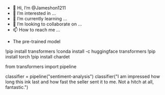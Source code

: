 - 👋 Hi, I’m @Jameshon1211
- 👀 I’m interested in ...
- 🌱 I’m currently learning ...
- 💞️ I’m looking to collaborate on ...
- 📫 How to reach me ...

<!---
Jameshon1211/Jameshon1211 is a ✨ special ✨ repository because its `README.md` (this file) appears on your GitHub profile.
You can click the Preview link to take a look at your changes.
--->
- The pre-trained model

!pip install transformers
!conda install -c huggingface transformers
!pip install torch 
!pip install chardet

from transformers import pipeline

classifier = pipeline("sentiment-analysis")
classifier("I am impressed how long this ink last and how fast the seller sent it to me. Not a hitch at all, fantastic.")
